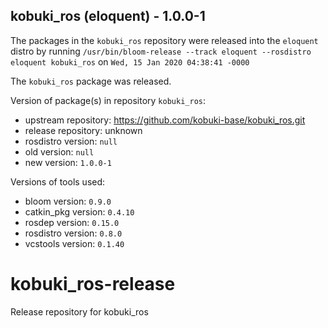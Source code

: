 ## kobuki_ros (eloquent) - 1.0.0-1

The packages in the `kobuki_ros` repository were released into the `eloquent` distro by running `/usr/bin/bloom-release --track eloquent --rosdistro eloquent kobuki_ros` on `Wed, 15 Jan 2020 04:38:41 -0000`

The `kobuki_ros` package was released.

Version of package(s) in repository `kobuki_ros`:

- upstream repository: https://github.com/kobuki-base/kobuki_ros.git
- release repository: unknown
- rosdistro version: `null`
- old version: `null`
- new version: `1.0.0-1`

Versions of tools used:

- bloom version: `0.9.0`
- catkin_pkg version: `0.4.10`
- rosdep version: `0.15.0`
- rosdistro version: `0.8.0`
- vcstools version: `0.1.40`


# kobuki_ros-release
Release repository for kobuki_ros
